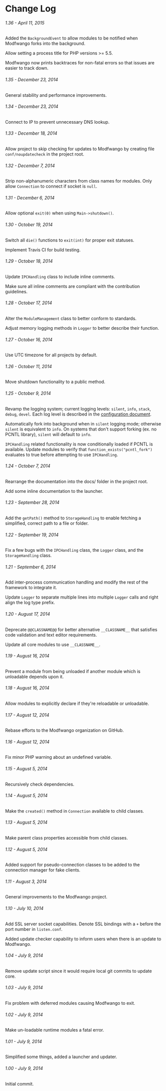 Change Log
==========

###### 1.36 - April 11, 2015
Added the `BackgroundEvent` to allow modules to be notified when Modfwango forks
into the background.

Allow setting a process title for PHP versions >= 5.5.

Modfwango now prints backtraces for non-fatal errors so that issues are easier
to track down.

###### 1.35 - December 23, 2014
General stability and performance improvements.

###### 1.34 - December 23, 2014
Connect to IP to prevent unnecessary DNS lookup.

###### 1.33 - December 18, 2014
Allow project to skip checking for updates to Modfwango by creating file
`conf/noupdatecheck` in the project root.

###### 1.32 - December 7, 2014
Strip non-alphanumeric characters from class names for modules.
Only allow `Connection` to connect if socket is `null`.

###### 1.31 - December 6, 2014
Allow optional `exit(0)` when using `Main->shutdown()`.

###### 1.30 - October 19, 2014
Switch all `die()` functions to `exit(int)` for proper exit statuses.

Implement Travis CI for build testing.

###### 1.29 - October 18, 2014
Update `IPCHandling` class to include inline comments.

Make sure all inline comments are compliant with the contribution guidelines.

###### 1.28 - October 17, 2014
Alter the `ModuleManagement` class to better conform to standards.

Adjust memory logging methods in `Logger` to better describe their function.

###### 1.27 - October 16, 2014
Use UTC timezone for all projects by default.

###### 1.26 - October 11, 2014
Move shutdown functionality to a public method.

###### 1.25 - October 9, 2014
Revamp the logging system; current logging levels:  `silent`, `info`, `stack`,
`debug`, `devel`.  Each log level is described in the
[configuration document](/docs/CONFIGURATION.md#confloglevelconf).

Automatically fork into background when in `silent` logging mode; otherwise
`silent` is equivalent to `info`.  On systems that don't support forking (ex. no
PCNTL library), `silent` will default to `info`.

`IPCHandling` related functionality is now conditionally loaded if PCNTL is
available.  Update modules to verify that `function_exists("pcntl_fork")`
evaluates to true before attempting to use `IPCHandling`.

###### 1.24 - October 7, 2014
Rearrange the documentation into the docs/ folder in the project root.

Add some inline documentation to the launcher.

###### 1.23 - September 28, 2014
Add the `getPath()` method to `StorageHandling` to enable fetching a simplified,
correct path to a file or folder.

###### 1.22 - September 19, 2014
Fix a few bugs with the `IPCHandling` class, the `Logger` class, and the
`StorageHandling` class.

###### 1.21 - September 6, 2014
Add inter-process communication handling and modify the rest of the framework to
integrate it.

Update `Logger` to separate multiple lines into multiple `Logger` calls and
right align the log type prefix.

###### 1.20 - August 17, 2014
Deprecate `@@CLASSNAME@@` for better alternative `__CLASSNAME__` that satisfies
code validation and text editor requirements.

Update all core modules to use `__CLASSNAME__`.

###### 1.19 - August 16, 2014
Prevent a module from being unloaded if another module which is unloadable
depends upon it.

###### 1.18 - August 16, 2014
Allow modules to explicitly declare if they're reloadable or unloadable.

###### 1.17 - August 12, 2014
Rebase efforts to the Modfwango organization on GitHub.

###### 1.16 - August 12, 2014
Fix minor PHP warning about an undefined variable.

###### 1.15 - August 5, 2014
Recursively check dependencies.

###### 1.14 - August 5, 2014
Make the `created()` method in `Connection` available to child classes.

###### 1.13 - August 5, 2014
Make parent class properties accessible from child classes.

###### 1.12 - August 5, 2014
Added support for pseudo-connection classes to be added to the connection
manager for fake clients.

###### 1.11 - August 3, 2014
General improvements to the Modfwango project.

###### 1.10 - July 10, 2014
Add SSL server socket capabilities.  Denote SSL bindings with a `+` before the
port number in `listen.conf`.

Added update checker capability to inform users when there is an update to
Modfwango.

###### 1.04 - July 9, 2014
Remove update script since it would require local git commits to update core.

###### 1.03 - July 9, 2014
Fix problem with deferred modules causing Modfwango to exit.

###### 1.02 - July 9, 2014
Make un-loadable runtime modules a fatal error.

###### 1.01 - July 9, 2014
Simplified some things, added a launcher and updater.

###### 1.00 - July 9, 2014
Initial commit.

